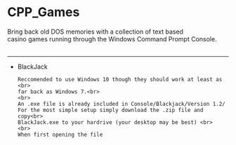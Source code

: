 # CPP_Games

Bring back old DOS memories with a collection of text based <br>
casino games running through the Windows Command Prompt Console.<br>
<br>
<hr>
<ul>
  <li>
    BlackJack<br>
    
    Reccomended to use Windows 10 though they should work at least as <br>
    far back as Windows 7.<br>
    <br>
    An .exe file is already included in Console/Blackjack/Version 1.2/
    For the most simple setup simply download the .zip file and copy<br>
    BlackJack.exe to your hardrive (your desktop may be best) <br>
    <br>
    When first opening the file 
  </li>
</ul>
